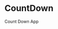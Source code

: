 # CountDown
 Count Down App
       
                       
                                                                                                                          
                                                                                                       
                                                                                                     
                                                                                        
                                                                            
                                                  
                                
                     
     
  
   
